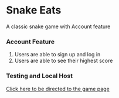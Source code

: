 # Snake Eats
A classic snake game with Account feature
### Account Feature
1. Users are able to sign up and log in
1. Users are able to see their highest score
### Testing and Local Host
[Click here to be directed to the game page](https://icelenaugust.github.io/snakeeats)
